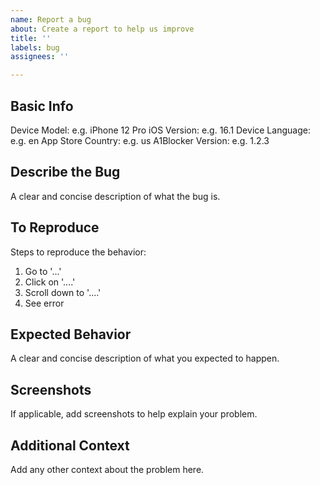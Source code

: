 ```yaml
---
name: Report a bug
about: Create a report to help us improve
title: ''
labels: bug
assignees: ''

---
```


## Basic Info

Device Model: e.g. iPhone 12 Pro
iOS Version: e.g. 16.1
Device Language: e.g. en
App Store Country: e.g. us
A1Blocker Version: e.g. 1.2.3

## Describe the Bug

A clear and concise description of what the bug is.

## To Reproduce

Steps to reproduce the behavior:

1. Go to '...'
2. Click on '....'
3. Scroll down to '....'
4. See error

## Expected Behavior

A clear and concise description of what you expected to happen.

## Screenshots

If applicable, add screenshots to help explain your problem.

## Additional Context

Add any other context about the problem here.
